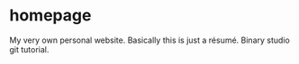 # homepage
My very own personal website. Basically this is just a résumé. Binary studio git tutorial.

